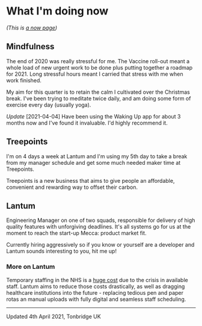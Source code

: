 # What I'm doing now
_(This is [a now page](https://nownownow.com/about))_


## Mindfulness

The end of 2020 was really stressful for me. The Vaccine roll-out meant a whole
load of new urgent work to be done plus putting together a roadmap for 2021.
Long stressful hours meant I carried that stress with me when work finished.

My aim for this quarter is to retain the calm I cultivated over the Christmas 
break. I've been trying to meditate twice daily, and am doing some form of 
exercise every day (usually yoga).

*Update* [2021-04-04] Have been using the Waking Up app for about 3 months now
and I've found it invaluable. I'd highly recommend it.

## Treepoints
I'm on 4 days a week at Lantum and I'm using my 5th day to take a break from my
manager schedule and get some much needed maker time at Treepoints.

Treepoints is a new business that aims to give people an affordable, convenient
and rewarding way to offset their carbon.


## Lantum

Engineering Manager on one of two squads, responsible for delivery of high 
quality features with unforgiving deadlines. It's all systems go for us at the
moment to reach the start-up Mecca: product market fit.

Currently hiring aggressively so if you know or yourself are a developer and 
Lantum sounds interesting to you, hit me up!

### More on Lantum
Temporary staffing in the NHS is a [huge cost](https://www.gov.uk/government/news/clampdown-on-nhs-staffing-agency-costs) due to the crisis in available staff. Lantum aims to 
reduce those costs drastically, as well as dragging healthcare institutions into 
the future - replacing tedious pen and paper rotas an manual uploads with fully
digital and seamless staff scheduling. 


---

Updated 4th April 2021, Tonbridge UK
